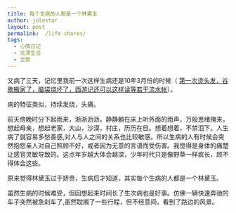 ```yaml
---
title: 每个生病的人都是一个林黛玉
author: jolestar
layout: post
permalink:  /life-chores/
tags:
  - 心情日记
  - 北漂生活
  - 全部
---
```



又病了三天，记忆里我前一次这样生病还是10年3月份的时候（
[第一次烫头发，谷歌搬家了，脑袋烧坏了，西游记还可以这样读等若干流水帐](/1269736980000)）。

病的特征类似，持续发烧，头痛。

前天傍晚时分下起雨来，淅淅沥沥。静静躺在床上听外面的雨声，万般思绪掩来，想起母亲，想起老家，大山，沙漠，村庄，历历在目。想着想着，不禁泪下。人生病了就容易多愁善感,对人与人之间的关系也比较敏感。所以生病的人有时候会突然抱怨亲人对自己照顾不好，或者因为无意的言语而受伤害。我觉得是身体的痛楚让感官灵敏导致的。这点年岁越大体会越深，少年时代只是像野草一样疯长，顾不得体会这些。

原来觉得林黛玉过于娇贵，生病后才知道，其实每个生病的人都是一个林黛玉。

虽然生病的时候难受，但回想起来时间长了生次病也是好事。仿佛一辆快速奔驰的车子突然被急刹车了,虽然耽搁了一些行程，但不经意间，看到了路边的风景。

 
